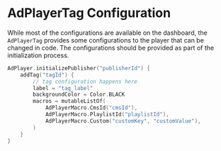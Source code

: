 # AdPlayerTag Configuration

While most of the configurations are available on the dashboard, the `AdPlayerTag` provides some configurations to the player that can be changed in code. The configurations should be provided as part of the initialization process.

```kotlin
AdPlayer.initializePublisher("publisherId") {
    addTag("tagId") {
        // tag configuration happens here
        label = "tag_label"
        backgroundColor = Color.BLACK
        macros = mutableListOf(
            AdPlayerMacro.CmsId("cmsId"),
            AdPlayerMacro.PlaylistId("playlistId"),
            AdPlayerMacro.Custom("customKey", "customValue"),
        )
    }
}
```
